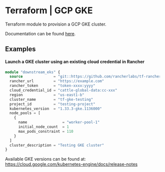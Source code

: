 # Terraform | GCP GKE

Terraform module to provision a GCP GKE cluster.

Documentation can be found [here](./docs.md).

## Examples

#### Launch a GKE cluster using an existing cloud credential in Rancher

```terraform
module "downstream_eks" {
  source              = "git::https://github.com/rancherlabs/tf-rancher-up.git//modules/downstream/gcp/GKE/"
  rancher_url         = "https://example.com"
  rancher_token       = "token-xxxx:yyyy"
  cloud_credential_id = "cattle-global-data:cc-xxx"
  region              = "us-east1-b"
  cluster_name        = "tf-gke-testing"
  project_id          = "testing-project"
  kubernetes_version  = "1.33.3-gke.1136000"
  node_pools = [
    {
      name                = "worker-pool-1"
      initial_node_count  = 1
      max_pods_constraint = 110
    }
  ]
  cluster_description = "Testing GKE cluster"
}
```

Available GKE versions can be found at: https://cloud.google.com/kubernetes-engine/docs/release-notes